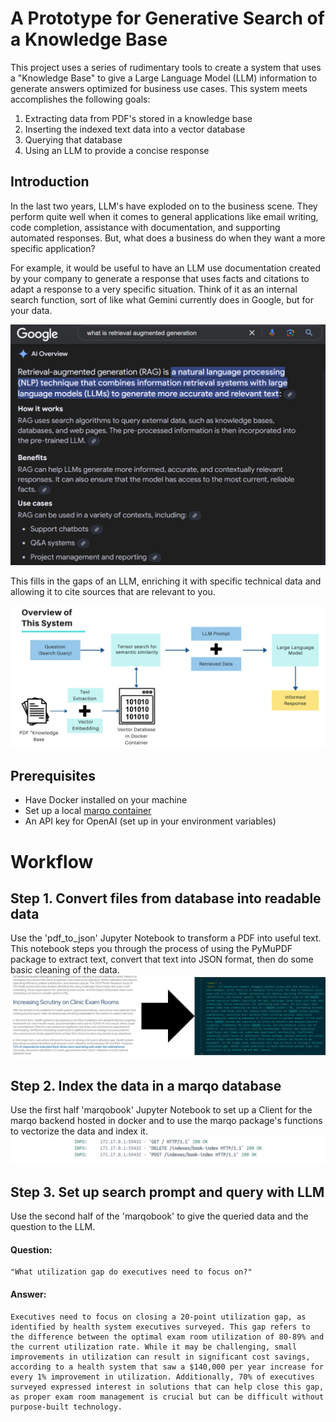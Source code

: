 # A Prototype for Generative Search of a Knowledge Base
This project uses a series of rudimentary tools to create a system that uses a "Knowledge Base" to give a Large Language Model (LLM) information to generate answers optimized for business use cases. This system meets accomplishes the following goals:
1. Extracting data from PDF's stored in a knowledge base
2. Inserting the indexed text data into a vector database
3. Querying that database
4. Using an LLM to provide a concise response

## Introduction
In the last two years, LLM's have exploded on to the business scene. They perform quite well when it comes to general applications like email writing, code completion, assistance with documentation, and supporting automated responses. But, what does a business do when they want a more specific application? 

For example, it would be useful to have an LLM use documentation created by your company to generate a response that uses facts and citations to adapt a response to a very specific situation. Think of it as an internal search function, sort of like what Gemini currently does in Google, but for your data. 

![alt text](assets/geminisearch.png)

This fills in the gaps of an LLM, enriching it with specific technical data and allowing it to cite sources that are relevant to you.

![alt text](assets/SystemOverview.png)


## Prerequisites
- Have Docker installed on your machine
- Set up a local [marqo container](https://github.com/marqo-ai/marqo/blob/mainline/README.md)
- An API key for OpenAI (set up in your environment variables)

# Workflow
## Step 1. Convert files from database into readable data
Use the 'pdf_to_json' Jupyter Notebook to transform a PDF into useful text. This notebook steps you through the process of using the PyMuPDF package to extract text, convert that text into JSON format, then do some basic cleaning of the data.
![alt text](assets/PDFToJSON.png)

## Step 2. Index the data in a marqo database
Use the first half 'marqobook' Jupyter Notebook to set up a Client for the marqo backend hosted in docker and to use the marqo package's functions to vectorize the data and index it.
![alt text](assets/PostIndexes.png)

## Step 3. Set up search prompt and query with LLM
Use the second half of the 'marqobook' to give the queried data and the question to the LLM.
#### Question:
```
"What utilization gap do executives need to focus on?"
```
#### Answer:
```
Executives need to focus on closing a 20-point utilization gap, as identified by health system executives surveyed. This gap refers to the difference between the optimal exam room utilization of 80-89% and the current utilization rate. While it may be challenging, small improvements in utilization can result in significant cost savings, according to a health system that saw a $140,000 per year increase for every 1% improvement in utilization. Additionally, 70% of executives surveyed expressed interest in solutions that can help close this gap, as proper exam room management is crucial but can be difficult without purpose-built technology.
```
